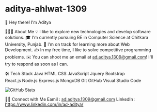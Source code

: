 # aditya-ahlwat-1309

👋  Hey there! I'm Aditya

👨🏻‍💻  About Me
💡  I like to explore new technologies and develop software solutions.
🎓  I'm currently pursuing BE in Computer Science at Chitkara University, Punjab.
🌱  I'm on track for learning more about Web Development.
✍️  In my free time, I like to solve competitive programming problems.
✉️  You can shoot me an email at ad.aditya.1309@gmail.com! I'll try to respond as soon as I can.

🛠  Tech Stack
Java
HTML  CSS  JavaScript  Jquery  Bootstrap  
React.js  Node.js Express.js MongoDB
Git  GitHub  Visual Studio Code 


![GitHub Stats](https://github-readme-stats.vercel.app/api?username=aditya-ahlawat-1309&theme=radical)


🤝🏻  Connect with Me
Eamil : ad.aditya.1309@gmail.com
LinkedIn : https://www.linkedin.com/in/ad-aditya/
